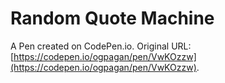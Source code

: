 # Random Quote Machine

A Pen created on CodePen.io. Original URL: [https://codepen.io/ogpagan/pen/VwKOzzw](https://codepen.io/ogpagan/pen/VwKOzzw).

